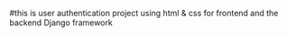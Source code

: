 #this is user authentication project using html & css for frontend and the backend Django framework
